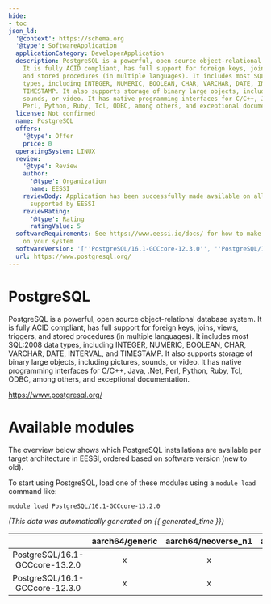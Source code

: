 ```yaml
---
hide:
- toc
json_ld:
  '@context': https://schema.org
  '@type': SoftwareApplication
  applicationCategory: DeveloperApplication
  description: PostgreSQL is a powerful, open source object-relational database system.
    It is fully ACID compliant, has full support for foreign keys, joins, views, triggers,
    and stored procedures (in multiple languages). It includes most SQL:2008 data
    types, including INTEGER, NUMERIC, BOOLEAN, CHAR, VARCHAR, DATE, INTERVAL, and
    TIMESTAMP. It also supports storage of binary large objects, including pictures,
    sounds, or video. It has native programming interfaces for C/C++, Java, .Net,
    Perl, Python, Ruby, Tcl, ODBC, among others, and exceptional documentation.
  license: Not confirmed
  name: PostgreSQL
  offers:
    '@type': Offer
    price: 0
  operatingSystem: LINUX
  review:
    '@type': Review
    author:
      '@type': Organization
      name: EESSI
    reviewBody: Application has been successfully made available on all architectures
      supported by EESSI
    reviewRating:
      '@type': Rating
      ratingValue: 5
  softwareRequirements: See https://www.eessi.io/docs/ for how to make EESSI available
    on your system
  softwareVersion: '[''PostgreSQL/16.1-GCCcore-12.3.0'', ''PostgreSQL/16.1-GCCcore-13.2.0'']'
  url: https://www.postgresql.org/
---
```


PostgreSQL
==========


PostgreSQL is a powerful, open source object-relational database system. It is fully ACID compliant, has full support for foreign keys, joins, views, triggers, and stored procedures (in multiple languages). It includes most SQL:2008 data types, including INTEGER, NUMERIC, BOOLEAN, CHAR, VARCHAR, DATE, INTERVAL, and TIMESTAMP. It also supports storage of binary large objects, including pictures, sounds, or video. It has native programming interfaces for C/C++, Java, .Net, Perl, Python, Ruby, Tcl, ODBC, among others, and exceptional documentation.

https://www.postgresql.org/
# Available modules


The overview below shows which PostgreSQL installations are available per target architecture in EESSI, ordered based on software version (new to old).

To start using PostgreSQL, load one of these modules using a `module load` command like:

```shell
module load PostgreSQL/16.1-GCCcore-13.2.0
```

*(This data was automatically generated on {{ generated_time }})*  

| |aarch64/generic|aarch64/neoverse_n1|aarch64/neoverse_v1|aarch64/nvidia|x86_64/generic|x86_64/amd/zen2|x86_64/amd/zen3|x86_64/amd/zen4|x86_64/intel/haswell|x86_64/intel/sapphirerapids|x86_64/intel/skylake_avx512|aarch64/nvidia/grace|
| :---: | :---: | :---: | :---: | :---: | :---: | :---: | :---: | :---: | :---: | :---: | :---: | :---: |
|PostgreSQL/16.1-GCCcore-13.2.0|x|x|x|-|x|x|x|x|x|x|x|x|
|PostgreSQL/16.1-GCCcore-12.3.0|x|x|x|-|x|x|x|x|x|x|x|x|
